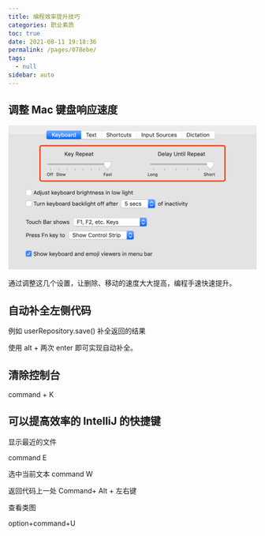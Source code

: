 ```yaml
---
title: 编程效率提升技巧
categories: 职业素质
toc: true
date: 2021-08-11 19:18:36
permalink: /pages/078ebe/
tags: 
  - null
sidebar: auto
---
```


## 调整 Mac 键盘响应速度

![](././effective/mac-keyboard-setting.png)

通过调整这几个设置，让删除、移动的速度大大提高，编程手速快速提升。

## 自动补全左侧代码

例如 userRepository.save() 补全返回的结果

使用 alt + 两次 enter 即可实现自动补全。

## 清除控制台

command + K

## 可以提高效率的 IntelliJ 的快捷键

显示最近的文件

command E

选中当前文本
command W

返回代码上一处
Command+ Alt + 左右键

查看类图

option+command+U
